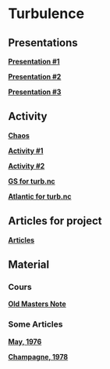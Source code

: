 

#  Turbulence

##  Presentations



**[Presentation #1 ][p1]**  

  [p1]: 1_Turb_2024.pdf


 
**[Presentation #2 ][p2]**  

  [p2]: 2_Turb_2024.pdf


    
**[Presentation #3 ][p3]**  

  [p3]: 3_Turb_2024.pdf



##  Activity



**[Chaos ][ac11]**  

  [ac11]: chaos.ipynb



**[Activity #1 ][ac1]**  

  [ac1]: Activity1.pdf

**[Activity #2 ][ac23]**  

  [ac23]: Activity2.pdf


<!---

**[free_decay][ac12]**  

  [ac12]: free_decay.py

**[energy_cascade][ac2]**  

  [ac2]: energy_cascade.py

**[enstrophy_cascade][ac3]**  

  [ac3]: enstrophy_cascade.py
 

 
**[turbulence 2d analysis #1 ][ac4]**  

  [ac4]: https://github.com/Mesharou/mesharou.github.io/blob/master/Turb/turbulence2d_2022.ipynb 
  


**[Homework ][ac5]**  

  [ac5]: homework.pdf
  
--->
  
**[GS for turb.nc ][ac7]**  

  [ac7]: https://drive.google.com/file/d/1CBa2aUdXkm2LdIXtD_taXTmqUkr-B0eF/view?usp=share_link
  
**[Atlantic for turb.nc ][ac8]**  

  [ac8]: https://drive.google.com/file/d/1lfPnSqDk0GsiwOSZTorUdY2p6q6hiJyw/view?usp=share_link  
  



##  Articles for project

**[Articles ][g30]**  

  [g30]: ./Articles


  
##  Material 

###  Cours

**[Old Masters Note ][c30]**  

  [c30]: ./Cours



###  Some Articles

**[May, 1976 ][a1]**


  [a1]: ./Articles/May76.pdf


**[Champagne, 1978 ][a2]**


  [a2]: ./Articles/Champagne78.pdf